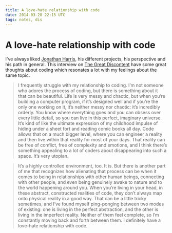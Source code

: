 ```yaml
---
title: A love-hate relationship with code
date: 2014-03-28 22:15 UTC
tags: notes, dis
---
```


# A love-hate relationship with code

I've always liked [Jonathan Harris](http://www.number27.org/), his different projects, his perspective and his path in general. This interview on [The Great Discontent](http://thegreatdiscontent.com/interview/jonathan-harris) have some great thoughts about coding which resonates a lot with my feelings about the same topic.

>I frequently struggle with my relationship to coding. I’m not someone who adores the process of coding, but there is something about it that can be beautiful. Life is very messy and chaotic, but when you’re building a computer program, if it’s designed well and if you’re the only one working on it, it’s neither messy nor chaotic: it’s incredibly orderly. You know where everything goes and you can obsess over every little detail, so you can live in this perfect, imaginary universe. It’s kind of like the ultimate expression of my childhood impulse of hiding under a sheet fort and reading comic books all day. Code allows that on a much bigger level, where you can engineer a reality and then live within that reality for most of your days. That reality can be free of conflict, free of complexity and emotions, and I think there’s something appealing to a lot of coders about disappearing into such a space. It’s very utopian.

>It’s a highly controlled environment, too.
It is. But there is another part of me that recognizes how alienating that process can be when it comes to being in relationships with other human beings, connecting with other people, and even being genuinely awake to nature and to the world happening around you. When you’re living in your head, in these abstract, constructed realities of code, they don’t always map onto physical reality in a good way. That can be a little tricky sometimes, and I’ve found myself ping-ponging between two modes of existing: one is living in the perfect abstraction, and the other is living in the imperfect reality. Neither of them feel complete, so I’m constantly moving back and forth between them. I definitely have a love-hate relationship with code.